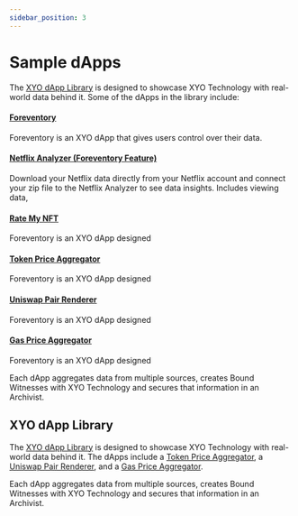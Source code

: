 ```yaml
---
sidebar_position: 3
---
```


# Sample dApps
The [XYO dApp Library](https://xyo.network/dapp) is designed to showcase XYO Technology with real-world data behind it. Some of the dApps in the library include:

#### [Foreventory](https://foreventory.com/)
Foreventory is an XYO dApp that gives users control over their data.

#### [Netflix Analyzer (Foreventory Feature)](https://foreventory.com/netflix)
Download your Netflix data directly from your Netflix account and connect your zip file to the Netflix Analyzer to see data insights. Includes viewing data, 

#### [Rate My NFT](https://foreventory.com/web3)
Foreventory is an XYO dApp designed

#### [Token Price Aggregator](https://xyo.network/dapp/price-aggregator)
Foreventory is an XYO dApp designed

#### [Uniswap Pair Renderer](https://xyo.network/dapp/uniswap-pairs)
Foreventory is an XYO dApp designed

#### [Gas Price Aggregator](https://xyo.network/dapp/gas-price-aggregator)
Foreventory is an XYO dApp designed


Each dApp aggregates data from multiple sources, creates Bound Witnesses with XYO Technology and secures that information in an Archivist.

## XYO dApp Library
The [XYO dApp Library](https://xyo.network/dapp) is designed to showcase XYO Technology with real-world data behind it. The dApps include a [Token Price Aggregator](https://xyo.network/dapp/price-aggregator), a [Uniswap Pair Renderer](https://xyo.network/dapp/uniswap-pairs), and a [Gas Price Aggregator](https://xyo.network/dapp/gas-price-aggregator).

Each dApp aggregates data from multiple sources, creates Bound Witnesses with XYO Technology and secures that information in an Archivist.